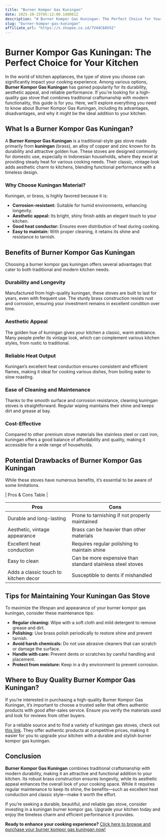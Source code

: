 ```yaml
---
title: "Burner Kompor Gas Kuningan"
date: 2025-10-15T05:12:00.148081Z
description: "# Burner Kompor Gas Kuningan: The Perfect Choice for Your Kitchen..."
slug: "burner-kompor-gas-kuningan"
affiliate_url: "https://s.shopee.co.id/7V44C68VX2"
---
```

# Burner Kompor Gas Kuningan: The Perfect Choice for Your Kitchen

In the world of kitchen appliances, the type of stove you choose can significantly impact your cooking experience. Among various options, **Burner Kompor Gas Kuningan** has gained popularity for its durability, aesthetic appeal, and reliable performance. If you're looking for a high-quality gas stove that combines traditional craftsmanship with modern functionality, this guide is for you. Here, we’ll explore everything you need to know about Burner Kompor Gas Kuningan, including its advantages, disadvantages, and why it might be the ideal addition to your kitchen.

## What Is a Burner Kompor Gas Kuningan?

A **Burner Kompor Gas Kuningan** is a traditional-style gas stove made primarily from **kuningan** (brass), an alloy of copper and zinc known for its durability and attractive golden hue. These stoves are designed commonly for domestic use, especially in Indonesian households, where they excel at providing steady heat for various cooking needs. Their classic, vintage look adds aesthetic charm to kitchens, blending functional performance with a timeless design.

### Why Choose Kuningan Material?

Kuningan, or brass, is highly favored because it is:

- **Corrosion-resistant:** Suitable for humid environments, enhancing longevity.
- **Aesthetic appeal:** Its bright, shiny finish adds an elegant touch to your kitchen.
- **Good heat conductor:** Ensures even distribution of heat during cooking.
- **Easy to maintain:** With proper cleaning, it retains its shine and resistance to tarnish.

## Benefits of Burner Kompor Gas Kuningan

Choosing a burner kompor gas kuningan offers several advantages that cater to both traditional and modern kitchen needs.

### Durability and Longevity

Manufactured from high-quality kuningan, these stoves are built to last for years, even with frequent use. The sturdy brass construction resists rust and corrosion, ensuring your investment remains in excellent condition over time.

### Aesthetic Appeal

The golden hue of kuningan gives your kitchen a classic, warm ambiance. Many people prefer its vintage look, which can complement various kitchen styles, from rustic to traditional.

### Reliable Heat Output

Kuningan’s excellent heat conduction ensures consistent and efficient flames, making it ideal for cooking various dishes, from boiling water to slow roasting.

### Ease of Cleaning and Maintenance

Thanks to the smooth surface and corrosion resistance, cleaning kuningan stoves is straightforward. Regular wiping maintains their shine and keeps dirt and grease at bay.

### Cost-Effective

Compared to other premium stove materials like stainless steel or cast iron, kuningan offers a good balance of affordability and quality, making it accessible for a wide range of households.

## Potential Drawbacks of Burner Kompor Gas Kuningan

While these stoves have numerous benefits, it’s essential to be aware of some limitations.

| Pros & Cons Table |

| **Pros** | **Cons** |
|---|---|
| Durable and long-lasting | Prone to tarnishing if not properly maintained |
| Aesthetic, vintage appearance | Brass can be heavier than other materials |
| Excellent heat conduction | Requires regular polishing to maintain shine |
| Easy to clean | Can be more expensive than standard stainless steel stoves |
| Adds a classic touch to kitchen decor | Susceptible to dents if mishandled |

## Tips for Maintaining Your Kuningan Gas Stove

To maximize the lifespan and appearance of your burner kompor gas kuningan, consider these maintenance tips:

- **Regular cleaning:** Wipe with a soft cloth and mild detergent to remove grease and dirt.
- **Polishing:** Use brass polish periodically to restore shine and prevent tarnish.
- **Avoid harsh chemicals:** Do not use abrasive cleaners that can scratch or damage the surface.
- **Handle with care:** Prevent dents or scratches by careful handling and placement.
- **Protect from moisture:** Keep in a dry environment to prevent corrosion.

## Where to Buy Quality Burner Kompor Gas Kuningan?

If you’re interested in purchasing a high-quality Burner Kompor Gas Kuningan, it’s important to choose a trusted seller that offers authentic products with good after-sales service. Ensure you verify the materials used and look for reviews from other buyers.

For a reliable source and to find a variety of kuningan gas stoves, check out [this link](https://s.shopee.co.id/7V44C68VX2). They offer authentic products at competitive prices, making it easier for you to upgrade your kitchen with a durable and stylish burner kompor gas kuningan.

## Conclusion

**Burner Kompor Gas Kuningan** combines traditional craftsmanship with modern durability, making it an attractive and functional addition to your kitchen. Its robust brass construction ensures longevity, while its aesthetic appeal enhances the overall look of your cooking space. While it requires regular maintenance to keep its shine, the benefits—such as excellent heat conduction and classic style—make it worth the effort.

If you’re seeking a durable, beautiful, and reliable gas stove, consider investing in a kuningan burner kompor gas. Upgrade your kitchen today and enjoy the timeless charm and efficient performance it provides.

**Ready to enhance your cooking experience?** [Click here to browse and purchase your burner kompor gas kuningan now!](https://s.shopee.co.id/7V44C68VX2)